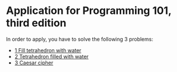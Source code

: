 # Application for Programming 101, third edition

In order to apply, you have to solve the following 3 problems:

- [1 Fill tetrahedron with water](https://github.com/HackBulgaria/Programming101-3/blob/master/Application/1-Fill-tetrahedron-with-water/README.md)
- [2 Tetrahedron filled with water](https://github.com/HackBulgaria/Programming101-3/blob/master/Application/2-Tetrahedron-filled-with-water/README.md)
- [3 Caesar cipher](https://github.com/HackBulgaria/Programming101-3/blob/master/Application/3-Caesar-cipher/README.md)
